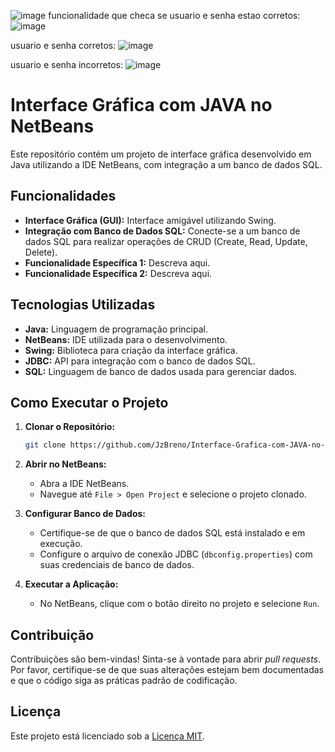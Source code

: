 ![image](https://github.com/user-attachments/assets/e5995852-b332-406c-935a-03bdef4237fb)
funcionalidade que checa se usuario e senha estao corretos:
![image](https://github.com/user-attachments/assets/8f8bf11f-25d3-4475-b321-ea03b9a09198)

usuario e senha corretos:
![image](https://github.com/user-attachments/assets/a10e1a2a-3b9c-40a6-84ef-aa46068e7a72)

usuario e senha incorretos:
![image](https://github.com/user-attachments/assets/5c308993-8fd7-4be1-bb1d-72caef9eca6a)

# Interface Gráfica com JAVA no NetBeans

Este repositório contém um projeto de interface gráfica desenvolvido em Java utilizando a IDE NetBeans, com integração a um banco de dados SQL.

## Funcionalidades

- **Interface Gráfica (GUI):** Interface amigável utilizando Swing.
- **Integração com Banco de Dados SQL:** Conecte-se a um banco de dados SQL para realizar operações de CRUD (Create, Read, Update, Delete).
- **Funcionalidade Específica 1:** Descreva aqui.
- **Funcionalidade Específica 2:** Descreva aqui.

## Tecnologias Utilizadas

- **Java:** Linguagem de programação principal.
- **NetBeans:** IDE utilizada para o desenvolvimento.
- **Swing:** Biblioteca para criação da interface gráfica.
- **JDBC:** API para integração com o banco de dados SQL.
- **SQL:** Linguagem de banco de dados usada para gerenciar dados.

## Como Executar o Projeto

1. **Clonar o Repositório:**

   ```bash
   git clone https://github.com/JzBreno/Interface-Grafica-com-JAVA-no-NetBeans.git
   ```

2. **Abrir no NetBeans:**
   - Abra a IDE NetBeans.
   - Navegue até `File > Open Project` e selecione o projeto clonado.

3. **Configurar Banco de Dados:**
   - Certifique-se de que o banco de dados SQL está instalado e em execução.
   - Configure o arquivo de conexão JDBC (`dbconfig.properties`) com suas credenciais de banco de dados.

4. **Executar a Aplicação:**
   - No NetBeans, clique com o botão direito no projeto e selecione `Run`.

## Contribuição

Contribuições são bem-vindas! Sinta-se à vontade para abrir _pull requests_. Por favor, certifique-se de que suas alterações estejam bem documentadas e que o código siga as práticas padrão de codificação.

## Licença

Este projeto está licenciado sob a [Licença MIT](LICENSE).

